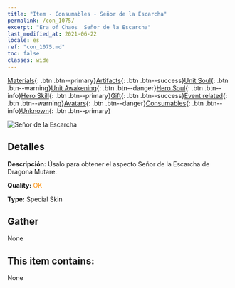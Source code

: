 ```yaml
---
title: "Item - Consumables - Señor de la Escarcha"
permalink: /con_1075/
excerpt: "Era of Chaos  Señor de la Escarcha"
last_modified_at: 2021-06-22
locale: es
ref: "con_1075.md"
toc: false
classes: wide
---
```

 [Materials](/ItemsES/){: .btn .btn--primary}[Artifacts](/ItemsES/Artifacts/){: .btn .btn--success}[Unit Soul](/ItemsES/UnitSoul/){: .btn .btn--warning}[Unit Awakening](/ItemsES/UnitAwakening/){: .btn .btn--danger}[Hero Soul](/ItemsES/HeroSoul/){: .btn .btn--info}[Hero Skill](/ItemsES/HeroSkill/){: .btn .btn--primary}[Gift](/ItemsES/Gift/){: .btn .btn--success}[Event related](/ItemsES/Events/){: .btn .btn--warning}[Avatars](/ItemsES/Avatars/){: .btn .btn--danger}[Consumables](/ItemsES/Consumables/){: .btn .btn--info}[Unknown](/ItemsES/Unknown/){: .btn .btn--primary}

 ![Señor de la Escarcha](/images/h/h_MutareDrake7.jpg)

## Detalles
 **Descripción:** Úsalo para obtener el aspecto Señor de la Escarcha de Dragona Mutare.

 **Quality:** <span style="color: #FF8C00">OK</span>

 **Type:** Special Skin

## Gather

  None

## This item contains:

  None

